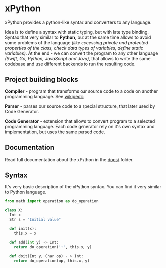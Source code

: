 # xPython

xPython provides a python-like syntax and converters to any language.

Idea is to define a syntax with static typing, but with late type binding. Syntax that very similar to **Python**, but at the same time allows to avoid some problems of the language *(like accessing private and protected properties of the class, check data types of variables, define static variables)*. At the end - we can convert the program to any other language *(Swift, Go, Python, JavaScript and Java)*, that allows to write the same codebase and use different backends to run the resulting code.

## Project building blocks

**Compiler** - program that transforms our source code to a code on another programming language. See [wikipedia](https://en.wikipedia.org/wiki/Compiler)

**Parser** - parses our source code to a special structure, that later used by Code Generator.

**Code Generator** - extension that allows to convert program to a selected programming language. Each code generator rely on it's own syntax and implementation, but uses the same parsed code.

## Documentation

Read full documentation about the xPython in the [docs/](docs/) folder.

## Syntax

It's very basic description of the xPython syntax. You can find it very similar to Python language.

```python
from math import operation as do_operation

class X:
  Int x
  Str s = "Initial value"

  def init(x):
    this.x = x

  def add(int y) -> Int:
    return do_operation('+', this.x, y)
  
  def doit(Int y, Char op) - > Int:
    return do_operation(op, this.x, y)
```
